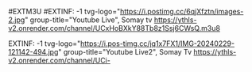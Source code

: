 #EXTM3U 
#EXTINF: -1 tvg-logo="https://i.postimg.cc/6qjXfztn/images-2.jpg" group-title="Youtube Live", Somay tv https://ythls-v2.onrender.com/channel/UCxHoBXkY88Tb8z1Ssj6CWsQ.m3u8


EXTINF: -1 tvg-logo="https://i.pos-timg.cc/jq1x7FX1/IMG-20240229-121142-494.jpg" group-title="Youtube Live2", Somay Tv
https://ythls-v2.onrender.com/channel/UCi-
